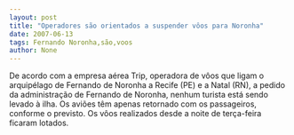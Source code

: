 ```yaml
---
layout: post
title: "Operadores são orientados a suspender vôos para Noronha"
date: 2007-06-13
tags: Fernando Noronha,são,voos
author: None
---
```

De acordo com a empresa a&eacute;rea Trip, operadora de v&ocirc;os que ligam o arquip&eacute;lago de Fernando de Noronha a Recife (PE) e a Natal (RN), a pedido da administra&ccedil;&atilde;o de Fernando de Noronha, nenhum turista est&aacute; sendo levado &agrave; ilha. 
Os avi&otilde;es t&ecirc;m apenas retornado com os passageiros, conforme o previsto. 
Os v&ocirc;os realizados desde a noite de ter&ccedil;a-feira ficaram lotados.
 